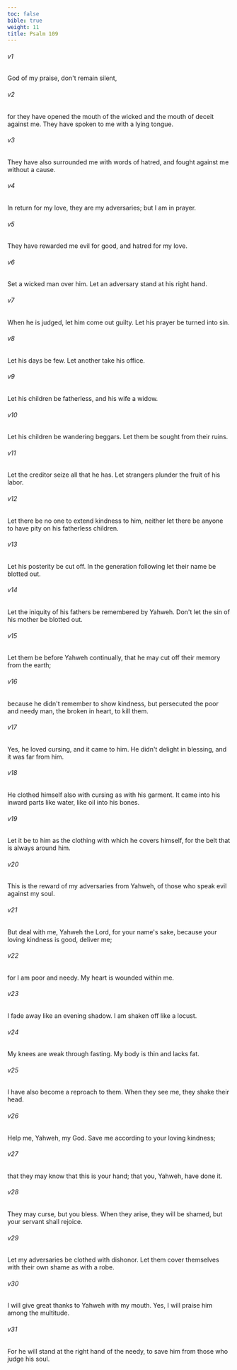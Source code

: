 ```yaml
---
toc: false
bible: true
weight: 11
title: Psalm 109
---
```




###### v1 
God of my praise, don't remain silent, 

###### v2 
for they have opened the mouth of the wicked and the mouth of deceit against me. They have spoken to me with a lying tongue. 

###### v3 
They have also surrounded me with words of hatred, and fought against me without a cause. 

###### v4 
In return for my love, they are my adversaries; but I am in prayer. 

###### v5 
They have rewarded me evil for good, and hatred for my love. 

###### v6 
Set a wicked man over him. Let an adversary stand at his right hand. 

###### v7 
When he is judged, let him come out guilty. Let his prayer be turned into sin. 

###### v8 
Let his days be few. Let another take his office. 

###### v9 
Let his children be fatherless, and his wife a widow. 

###### v10 
Let his children be wandering beggars. Let them be sought from their ruins. 

###### v11 
Let the creditor seize all that he has. Let strangers plunder the fruit of his labor. 

###### v12 
Let there be no one to extend kindness to him, neither let there be anyone to have pity on his fatherless children. 

###### v13 
Let his posterity be cut off. In the generation following let their name be blotted out. 

###### v14 
Let the iniquity of his fathers be remembered by Yahweh. Don't let the sin of his mother be blotted out. 

###### v15 
Let them be before Yahweh continually, that he may cut off their memory from the earth; 

###### v16 
because he didn't remember to show kindness, but persecuted the poor and needy man, the broken in heart, to kill them. 

###### v17 
Yes, he loved cursing, and it came to him. He didn't delight in blessing, and it was far from him. 

###### v18 
He clothed himself also with cursing as with his garment. It came into his inward parts like water, like oil into his bones. 

###### v19 
Let it be to him as the clothing with which he covers himself, for the belt that is always around him. 

###### v20 
This is the reward of my adversaries from Yahweh, of those who speak evil against my soul. 

###### v21 
But deal with me, Yahweh the Lord, for your name's sake, because your loving kindness is good, deliver me; 

###### v22 
for I am poor and needy. My heart is wounded within me. 

###### v23 
I fade away like an evening shadow. I am shaken off like a locust. 

###### v24 
My knees are weak through fasting. My body is thin and lacks fat. 

###### v25 
I have also become a reproach to them. When they see me, they shake their head. 

###### v26 
Help me, Yahweh, my God. Save me according to your loving kindness; 

###### v27 
that they may know that this is your hand; that you, Yahweh, have done it. 

###### v28 
They may curse, but you bless. When they arise, they will be shamed, but your servant shall rejoice. 

###### v29 
Let my adversaries be clothed with dishonor. Let them cover themselves with their own shame as with a robe. 

###### v30 
I will give great thanks to Yahweh with my mouth. Yes, I will praise him among the multitude. 

###### v31 
For he will stand at the right hand of the needy, to save him from those who judge his soul.
